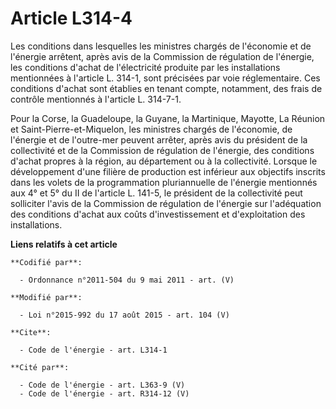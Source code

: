 # Article L314-4

Les conditions dans lesquelles les ministres chargés de l'économie et de l'énergie arrêtent, après avis de la Commission de
régulation de l'énergie, les conditions d'achat de l'électricité produite par les installations mentionnées à l'article L.
314-1, sont précisées par voie réglementaire. Ces conditions d'achat sont établies en tenant compte, notamment, des frais de
contrôle mentionnés à l'article L. 314-7-1.

Pour la Corse, la Guadeloupe, la Guyane, la Martinique, Mayotte, La Réunion et Saint-Pierre-et-Miquelon, les ministres
chargés de l'économie, de l'énergie et de l'outre-mer peuvent arrêter, après avis du président de la collectivité et de la
Commission de régulation de l'énergie, des conditions d'achat propres à la région, au département ou à la collectivité.
Lorsque le développement d'une filière de production est inférieur aux objectifs inscrits dans les volets de la programmation
pluriannuelle de l'énergie mentionnés aux 4° et 5° du II de l'article L. 141-5, le président de la collectivité peut
solliciter l'avis de la Commission de régulation de l'énergie sur l'adéquation des conditions d'achat aux coûts
d'investissement et d'exploitation des installations.

**Liens relatifs à cet article**

	**Codifié par**:

	  - Ordonnance n°2011-504 du 9 mai 2011 - art. (V)

	**Modifié par**:

	  - Loi n°2015-992 du 17 août 2015 - art. 104 (V)

	**Cite**:

	  - Code de l'énergie - art. L314-1

	**Cité par**:

	  - Code de l'énergie - art. L363-9 (V)
	  - Code de l'énergie - art. R314-12 (V)
